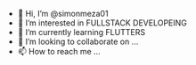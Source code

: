 - 👋 Hi, I’m @simonmeza01
- 👀 I’m interested in FULLSTACK DEVELOPEING
- 🌱 I’m currently learning FLUTTERS
- 💞️ I’m looking to collaborate on ...
- 📫 How to reach me ...

<!---
simonmeza01/simonmeza01 is a ✨ special ✨ repository because its `README.md` (this file) appears on your GitHub profile.
You can click the Preview link to take a look at your changes.
--->
